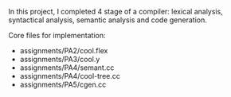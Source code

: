 In this project, I completed 4 stage of a compiler: lexical analysis, syntactical analysis,
semantic analysis and code generation.  

Core files for implementation:
- assignments/PA2/cool.flex
- assignments/PA3/cool.y  
- assignments/PA4/semant.cc 
- assignments/PA4/cool-tree.cc
- assignments/PA5/cgen.cc

